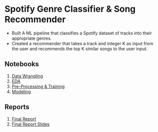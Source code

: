 # Spotify Genre Classifier & Song Recommender
- Built A ML pipeline that classifies a Spotify dataset of tracks into their appropriate genres. 
- Created a recommender that takes a track and integer K as input from the user and recommends the top K similar songs to the user input.
## Notebooks
1. [Data Wrangling](https://github.com/HarshaMalireddy/Data-Science-Portfolio/blob/main/Projects/Spotify-Genre-Classifier-Capstone/Notebooks/Data%20Wrangling.ipynb)
2. [EDA](https://github.com/HarshaMalireddy/Data-Science-Portfolio/blob/main/Projects/Spotify-Genre-Classifier-Capstone/Notebooks/Exploratory%20Data%20Analysis%20(EDA).ipynb)
3. [Pre-Processing & Training](https://github.com/HarshaMalireddy/Data-Science-Portfolio/blob/main/Projects/Spotify-Genre-Classifier-Capstone/Notebooks/Pre-Processing%20%26%20Training.ipynb)
4. [Modeling](https://github.com/HarshaMalireddy/Data-Science-Portfolio/blob/main/Projects/Spotify-Genre-Classifier-Capstone/Notebooks/Modeling.ipynb)
## Reports
1. [Final Report](https://github.com/HarshaMalireddy/Data-Science-Portfolio/blob/main/Projects/Spotify-Genre-Classifier-Capstone/Reports/Capstone%202%20Final%20Report.pdf)
2. [Final Report Slides](https://github.com/HarshaMalireddy/Data-Science-Portfolio/blob/main/Projects/Spotify-Genre-Classifier-Capstone/Reports/Capstone%202%20Slide%20Deck.pdf)
